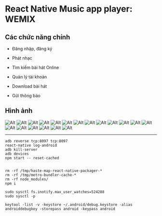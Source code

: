 # React Native Music app player: WEMIX
## Các chức năng chính
* Đăng nhập, đăng ký

* Phát nhạc

* Tìm kiếm bài hát Online

* Quản lý tài khoản

* Download bài hát

* Gửi thông báo

## Hình ảnh 
![Alt][1]
![Alt][18]
![Alt][19]
![Alt][2]
![Alt][3]
![Alt][4]
![Alt][5]
![Alt][6]
![Alt][7]
![Alt][8]
![Alt][9]
![Alt][10]
![Alt][11]
![Alt][12]
![Alt][13]
![Alt][14]
![Alt][15]
![Alt][16]
![Alt][17]




[1]: https://raw.githubusercontent.com/vantrong291/wemix/master/screenshots/Screenshot_2019-05-24-11-47-24.jpg "Splash Screen"
[2]: https://raw.githubusercontent.com/vantrong291/wemix/master/screenshots/Screenshot_2019-05-24-11-47-31.jpg "Home Screen"
[3]: https://raw.githubusercontent.com/vantrong291/wemix/master/screenshots/Screenshot_2019-05-24-11-47-43.jpg "Ranking Screen"
[4]: https://raw.githubusercontent.com/vantrong291/wemix/master/screenshots/Screenshot_2019-05-24-11-47-48.jpg "Search Screen"
[5]: https://raw.githubusercontent.com/vantrong291/wemix/master/screenshots/Screenshot_2019-05-24-11-47-51.jpg "Local Songs Screen"
[6]: https://raw.githubusercontent.com/vantrong291/wemix/master/screenshots/Screenshot_2019-05-24-11-47-54.jpg "Personal Screen"
[7]: https://raw.githubusercontent.com/vantrong291/wemix/master/screenshots/Screenshot_2019-05-24-11-48-02.jpg "A Album Screen"
[8]: https://raw.githubusercontent.com/vantrong291/wemix/master/screenshots/Screenshot_2019-05-24-11-48-21.jpg "An Another Album Screen"
[9]: https://raw.githubusercontent.com/vantrong291/wemix/master/screenshots/Screenshot_2019-05-24-11-48-32.jpg "A Singer Screen"
[10]: https://raw.githubusercontent.com/vantrong291/wemix/master/screenshots/Screenshot_2019-05-24-11-48-49.jpg "VN Ranking Screen"
[11]: https://raw.githubusercontent.com/vantrong291/wemix/master/screenshots/Screenshot_2019-05-24-11-49-11.jpg "Search Results Screen"
[12]: https://raw.githubusercontent.com/vantrong291/wemix/master/screenshots/Screenshot_2019-05-24-11-49-24.jpg "Player Screen"
[13]: https://raw.githubusercontent.com/vantrong291/wemix/master/screenshots/Screenshot_2019-05-24-11-49-34.jpg "AddToPlaylist Screen"
[14]: https://raw.githubusercontent.com/vantrong291/wemix/master/screenshots/Screenshot_2019-05-24-11-49-45.jpg "Personal Information Screen"
[15]: https://raw.githubusercontent.com/vantrong291/wemix/master/screenshots/Screenshot_2019-05-24-11-49-52.jpg "Personal Playlist Screen"
[16]: https://raw.githubusercontent.com/vantrong291/wemix/master/screenshots/Screenshot_2019-05-24-11-49-55.jpg "A Playlist Detail Screen"
[17]: https://raw.githubusercontent.com/vantrong291/wemix/master/screenshots/Screenshot_2019-05-24-11-50-12.jpg "Send Notification Screen (Only Admin)"
[18]: https://raw.githubusercontent.com/vantrong291/wemix/master/screenshots/Screenshot_2019-05-24-11-50-21.jpg "Login Screen"
[19]: https://raw.githubusercontent.com/vantrong291/wemix/master/screenshots/Screenshot_2019-05-24-11-50-24.jpg "Signup Screen"

----------------
```
adb reverse tcp:8097 tcp:8097
react-native log-android
adb kill-server
adb devices
npm start -- reset-cached


rm -rf /tmp/haste-map-react-native-packager-*
rm -rf /tmp/metro-bundler-cache-*
rm -rf node_modules/
npm i

sudo sysctl fs.inotify.max_user_watches=524288
sudo sysctl -p

keytool -list -v -keystore ~/.android/debug.keystore -alias androiddebugkey -storepass android -keypass android

```
